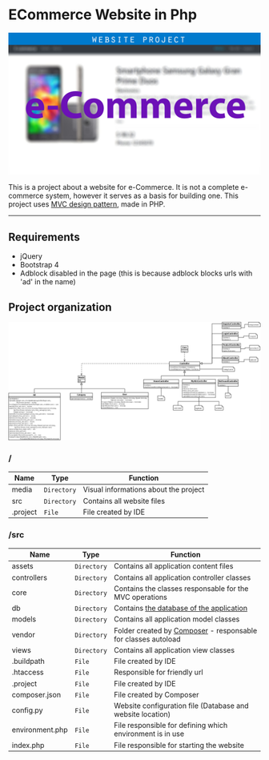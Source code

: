# ECommerce Website in Php
![e-Commerce logo]( https://github.com/shourya2002-geek/ECommerce_Php/blob/master/media/logo/logo.jpeg)

This is a project about a website for e-Commerce. It is not a complete e-commerce system, however it serves as a basis for building one. This project uses [MVC design pattern](https://github.com/williamniemiec/MVC-in-PHP), made in PHP.

<hr />

## Requirements
- jQuery
- Bootstrap 4
- Adblock disabled in the page (this is because adblock blocks urls with 'ad' in the name)

## Project organization
![](https://github.com/shourya2002-geek/ECommerce_Php/blob/master/media/uml/uml.png?raw=true)

### /
|Name| Type| Function
|------- | --- | ----
| media | `Directory`| Visual informations about the project
| src | `Directory`| Contains all website files
| .project| `File`| File created by IDE


### /src
|Name| Type| Function
|------- | --- | ----
| assets| `Directory`| Contains all application content files
| controllers | `Directory`| Contains all application controller classes
| core | `Directory`| Contains the classes responsable for the MVC operations
| db | `Directory`| Contains [the database of the application](https://github.com/shourya2002-geek/ECommerce_Php/tree/master/src/db)
| models | `Directory`| Contains all application model classes
| vendor| `Directory`| Folder created by [Composer](https://getcomposer.org/) - responsable for classes autoload
| views | `Directory`| Contains all application view classes
| &#46;buildpath| `File`| File created by IDE
| &#46;htaccess| `File`| Responsible for friendly url
| &#46;project | `File`| File created by IDE
| composer&#46;json | `File`| File created by Composer
| config&#46;py | `File`| Website configuration file (Database and website location)
| environment&#46;php | `File`| File responsible for defining which environment is in use
| index&#46;php | `File`| File responsible for starting the website
